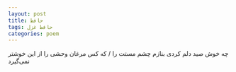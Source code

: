 ```yaml
---
layout: post
title: حافظ
tags: حافظ غزل
categories: poem
---
```


چه خوش صید دلم کردی بنازم چشم مستت را / که کس مرغان وحشی را از این خوشتر نمی‌گیرد